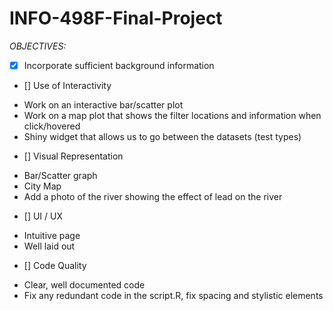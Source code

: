 # INFO-498F-Final-Project


*OBJECTIVES:*

- [x] Incorporate sufficient background information

- [] Use of Interactivity
* Work on an interactive bar/scatter plot
* Work on a map plot that shows the filter locations and information when click/hovered
* Shiny widget that allows us to go between the datasets (test types)

- [] Visual Representation
* Bar/Scatter graph
* City Map 
* Add a photo of the river showing the effect of lead on the river

- [] UI / UX
* Intuitive page 
* Well laid out

- [] Code Quality
* Clear, well documented code
* Fix any redundant code in the script.R, fix spacing and stylistic elements	